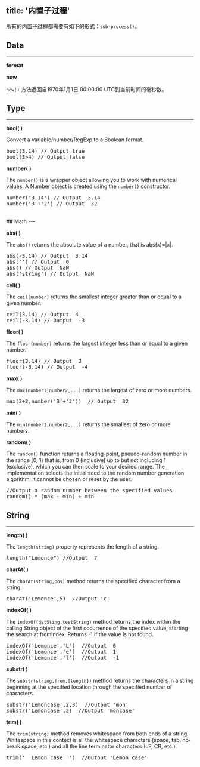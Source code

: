 title: '内置子过程'
---
所有的内置子过程都需要有如下的形式：`sub-process()`。
## Data
---

**format**

**now**

`now()` 方法返回自1970年1月1日 00:00:00 UTC到当前时间的毫秒数。
<br>

## Type
---

**bool( )**

Convert a variable/number/RegExp to a Boolean format.  
<pre class='sublemon'>
bool(3.14) // Output true
bool(3>4) // Output false</pre>

**number( )**

The `number()` is a wrapper object allowing you to work with numerical values. A Number object is created using the `number()` constructor.
<pre class='sublemon'>
number('3.14') // Output  3.14
number('3'+'2') // Output  32</pre>


<br>
## Math
---

**abs( )**

The `abs()` returns the absolute value of a number, that is abs(x)=|x|.
<pre class='sublemon'>
abs(-3.14) // Output  3.14
abs('') // Output  0
abs() // Output  NaN
abs('string') // Output  NaN</pre>

**ceil( )**

The `ceil(number)` returns the smallest integer greater than or equal to a given number.
<pre class='sublemon'>
ceil(3.14) // Output  4
ceil(-3.14) // Output  -3</pre>

**floor( )**

The `floor(number)` returns the largest integer less than or equal to a given number.
<pre class='sublemon'>
floor(3.14) // Output  3
floor(-3.14) // Output  -4</pre>

**max( )**

The `max(number1,number2,...)` returns the largest of zero or more numbers.
<pre class='sublemon'>
max(3+2,number('3'+'2'))  // Output  32</pre>

**min( )**

The `min(number1,number2,...)` returns the smallest of zero or more numbers.

**random( )**

The `random()` function returns a floating-point, pseudo-random number in the range [0, 1) that is, from 0 (inclusive) up to but not including 1 (exclusive), which you can then scale to your desired range. The implementation selects the initial seed to the random number generation algorithm; it cannot be chosen or reset by the user.
<pre class='sublemon'>
//Output a random number between the specified values
random() * (max - min) + min </pre>

## String
---

**length( )** 

The `length(string)` property represents the length of a string.
<pre class='sublemon'>
length("Lemonce") //Output  7</pre>

**charAt( )**

The `charAt(string,pos)` method returns the specified character from a string.
<pre class='sublemon'>
charAt('Lemonce',5)  //Output 'c'</pre>

**indexOf( )**

The `indexOf(dstSting,testString)` method returns the index within the calling String object of the first occurrence of the specified value, starting the search at fromIndex. Returns -1 if the value is not found.
<pre class='sublemon'>
indexOf('Lemonce','L')  //Output  0
indexOf('Lemonce','e')  //Output  1
indexOf('Lemonce','l')  //Output  -1</pre>

**substr( )**

The `substr(string,from,[length])` method returns the characters in a string beginning at the specified location through the specified number of characters. 
<pre class='sublemon'>
substr('Lemoncase',2,3)  //Output 'mon'
substr('Lemoncase',2)  //Output 'moncase'</pre>

**trim( )**

The `trim(string)` method removes whitespace from both ends of a string. Whitespace in this context is all the whitespace characters (space, tab, no-break space, etc.) and all the line terminator characters (LF, CR, etc.).
<pre class='sublemon'>
trim('  Lemon case  ')  //Output 'Lemon case'</pre>